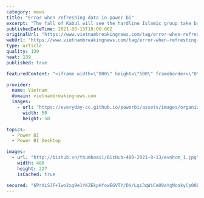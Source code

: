```yaml
---
category: news
title: "Error when refreshing data in power bi"
excerpt: "The fall of Kabul will see the hardline Islamic group take back power two decades after US-led forces toppled it in the wake of the September 11, 2001 attacks. \"The Islamic Emirate instructs all its forces to stand at the gates of Kabul,"
publishedDateTime: 2021-08-15T18:00:00Z
originalUrl: "https://www.vietnambreakingnews.com/tag/error-when-refreshing-data-in-power-bi/"
webUrl: "https://www.vietnambreakingnews.com/tag/error-when-refreshing-data-in-power-bi/"
type: article
quality: 139
heat: 139
published: true

featuredContent: "<iframe width=\"800\" height=\"500\" frameborder=\"0\" src=\"https://www.youtube.com/embed/iovrc1ZQRoc\" allow=\"accelerometer; autoplay; encrypted-media; gyroscope; picture-in-picture\" allowfullscreen></iframe>"

provider:
  name: Vietnam
  domain: vietnambreakingnews.com
  images:
    - url: "https://everyday-cc.github.io/powerbi/assets/images/organizations/curbal.com-50x50.jpg"
      width: 50
      height: 50

topics:
  - Power BI
  - Power BI Desktop

images:
  - url: "http://bizhub.vn/thumbnail/BizHub-480-2021-8-13/evnhcm_1.jpg"
    width: 480
    height: 227
    isCached: true

secured: "6PrXLSJF+Iwo2xq9e1YKZEkpHfowEGVTY/DV/Lgi3qWiCeU9aYgMonkyCp00BSMkM2R8ixYYzcj8R/R2N9l9cjEnATzFZYYeQ71tMUlReDqNgg51iaGKJCdMamtvtGcjnYMEGVSkttYo5GH3Ro1AzSImh0l/kEMWsfqbJjRNzeDVle4AjRTssRdUi3lavLEcjZ8Z4sG7j4J6U3dJf1VxOHzoCtU8FMgvQBIS21iSaHOisdU8BPTVpHQqA5ArGnkOoPUhQeFo0mM8sXr66Iq9YwVwR2YLr40Ey91/dV92wvX9kggew2gp0dEkwtsGvB97RnjcklNNfOi4/ea4c6zzvhqzaaxM11ksiExfO1cJ1l4YuCPwiBa9MfUejxKZpjvfAkPSdinweiepRLbB7GxwrUAu7gJ7q0h26n22C9Nf0oex0r0DPGPmxzLpjBa2ZlyMHHUh8QpayFlDbeYe7yeZNA==;aK3MX1T8HL2PrpmjLAdWMg=="
---
```


